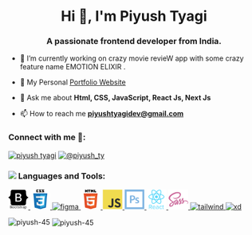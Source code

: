 <h1 align="center">Hi 👋, I'm Piyush Tyagi</h1>
<h3 align="center">A passionate frontend developer from India.</h3>

- 🔭 I’m currently working on crazy movie revieW app with some crazy feature name EMOTION ELIXIR . 

- 🌱 My Personal [Portfolio Website](piyushtyagi.tech) 

<!-- - 👨‍💻 All of my projects are available at github -->

- 💬 Ask me about **Html, CSS, JavaScript, React Js, Next Js**

- 📫 How to reach me **piyushtyagidev@gmail.com**



<h3 align="left"> Connect with me 👋:</h3>
<p align="left" mt-40>
<a href="https://codepen.io/piyush tyagi" target="blank"><img align="center" src="https://raw.githubusercontent.com/rahuldkjain/github-profile-readme-generator/master/src/images/icons/Social/codepen.svg" alt="piyush tyagi" height="30" width="40" /></a>
<a href="https://twitter.com/@piyush_ty" target="blank"><img align="center" src="https://raw.githubusercontent.com/rahuldkjain/github-profile-readme-generator/master/src/images/icons/Social/twitter.svg" alt="@piyush_ty" height="30" width="40" /></a>
</p>

<h3 align="left"><img src="https://img.icons8.com/emoji/48/000000/hammer-and-wrench.png"/> Languages and Tools:</h3>
<p align="left"> <a href="https://getbootstrap.com" target="_blank" rel="noreferrer"> <img src="https://raw.githubusercontent.com/devicons/devicon/master/icons/bootstrap/bootstrap-plain-wordmark.svg" alt="bootstrap" width="40" height="40"/> </a> <a href="https://www.w3schools.com/css/" target="_blank" rel="noreferrer"> <img src="https://raw.githubusercontent.com/devicons/devicon/master/icons/css3/css3-original-wordmark.svg" alt="css3" width="40" height="40"/> </a> <a href="https://www.figma.com/" target="_blank" rel="noreferrer"> <img src="https://www.vectorlogo.zone/logos/figma/figma-icon.svg" alt="figma" width="40" height="40"/> </a> <a href="https://www.w3.org/html/" target="_blank" rel="noreferrer"> <img src="https://raw.githubusercontent.com/devicons/devicon/master/icons/html5/html5-original-wordmark.svg" alt="html5" width="40" height="40"/> </a> <a href="https://developer.mozilla.org/en-US/docs/Web/JavaScript" target="_blank" rel="noreferrer"> <img src="https://raw.githubusercontent.com/devicons/devicon/master/icons/javascript/javascript-original.svg" alt="javascript" width="40" height="40"/> </a> <a href="https://www.photoshop.com/en" target="_blank" rel="noreferrer"> <img src="https://raw.githubusercontent.com/devicons/devicon/master/icons/photoshop/photoshop-line.svg" alt="photoshop" width="40" height="40"/> </a> <a href="https://reactjs.org/" target="_blank" rel="noreferrer"> <img src="https://raw.githubusercontent.com/devicons/devicon/master/icons/react/react-original-wordmark.svg" alt="react" width="40" height="40"/> </a> <a href="https://sass-lang.com" target="_blank" rel="noreferrer"> <img src="https://raw.githubusercontent.com/devicons/devicon/master/icons/sass/sass-original.svg" alt="sass" width="40" height="40"/> </a> <a href="https://tailwindcss.com/" target="_blank" rel="noreferrer"> <img src="https://www.vectorlogo.zone/logos/tailwindcss/tailwindcss-icon.svg" alt="tailwind" width="40" height="40"/> </a> <a href="https://www.adobe.com/products/xd.html" target="_blank" rel="noreferrer"> <img src="https://cdn.worldvectorlogo.com/logos/adobe-xd.svg" alt="xd" width="40" height="40"/> </a> </p>

<p><img align="left" src="https://github-readme-stats.vercel.app/api/top-langs?username=piyush-45&show_icons=true&locale=en&layout=compact" alt="piyush-45" /></p>

<p>&nbsp;<img align="center" src="https://github-readme-stats.vercel.app/api?username=piyush-45&show_icons=true&locale=en" alt="piyush-45" /></p>
